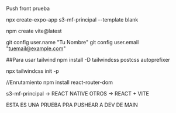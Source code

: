 Push front prueba

npx create-expo-app s3-mf-principal --template blank

npm create vite@latest

git config user.name "Tu Nombre" git config user.email "tuemail@example.com"

##Para usar tailwind
npm install -D tailwindcss postcss autoprefixer

npx tailwindcss init -p  

//Enrutamiento
npm install react-router-dom
   
s3-mf-principal -> REACT NATIVE
OTROS -> REACT + VITE


ESTA ES UNA PRUEBA PRA PUSHEAR A DEV DE MAIN
